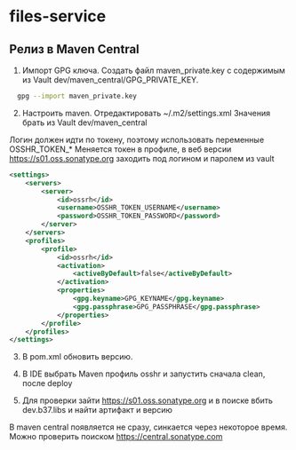 # files-service

## Релиз в Maven Central

1. Импорт GPG ключа. Создать файл
    maven_private.key с содержимым из Vault dev/maven_central/GPG_PRIVATE_KEY.
```bash
  gpg --import maven_private.key   
```

2. Настроить maven. Отредактировать ~/.m2/settings.xml 
Значения брать из Vault dev/maven_central

Логин должен идти по токену, поэтому использовать переменные OSSHR_TOKEN_*
Меняется токен в профиле, в веб версии https://s01.oss.sonatype.org заходить под логином и паролем из vault

```xml
<settings>
    <servers>
        <server>
            <id>ossrh</id>
            <username>OSSHR_TOKEN_USERNAME</username>
            <password>OSSHR_TOKEN_PASSWORD</password>
        </server>
    </servers>
    <profiles>
        <profile>
            <id>ossrh</id>
            <activation>
                <activeByDefault>false</activeByDefault>
            </activation>
            <properties>
                <gpg.keyname>GPG_KEYNAME</gpg.keyname>
                <gpg.passphrase>GPG_PASSPHRASE</gpg.passphrase>
            </properties>
        </profile>
    </profiles>
</settings>
```

3. В pom.xml обновить версию.

4. В IDE выбрать Maven профиль osshr и запустить сначала clean, после deploy

5. Для проверки зайти https://s01.oss.sonatype.org и в поиске вбить
   dev.b37.libs и найти артифакт и версию


В maven central появляется не сразу, синкается через некоторое время. Можно проверить поиском
https://central.sonatype.com